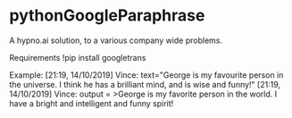 # pythonGoogleParaphrase
A hypno.ai solution, to a various company wide problems.

Requirements
!pip install googletrans

Example:
[21:19, 14/10/2019] Vince: text="George is my favourite person in the universe. I think he has a brilliant mind, and is wise and funny!"
[21:19, 14/10/2019] Vince: output = >George is my favorite person in the world. I have a bright and intelligent and funny spirit!
